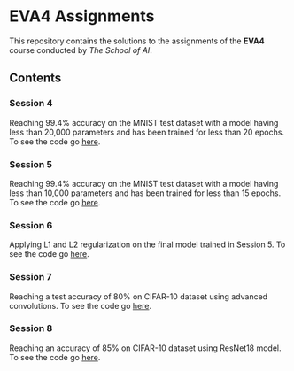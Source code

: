 # EVA4 Assignments

This repository contains the solutions to the assignments of the **EVA4** course conducted by _The School of AI_.

## Contents

### Session 4

Reaching 99.4% accuracy on the MNIST test dataset with a model having less than 20,000 parameters and has been trained for less than 20 epochs.
To see the code go [here](S4/).

### Session 5

Reaching 99.4% accuracy on the MNIST test dataset with a model having less than 10,000 parameters and has been trained for less than 15 epochs.
To see the code go [here](S5/).

### Session 6

Applying L1 and L2 regularization on the final model trained in Session 5.
To see the code go [here](S6/).

### Session 7

Reaching a test accuracy of 80% on CIFAR-10 dataset using advanced convolutions.
To see the code go [here](S7/).

### Session 8

Reaching an accuracy of 85% on CIFAR-10 dataset using ResNet18 model.
To see the code go [here](S8/).

